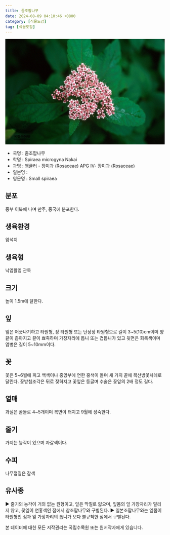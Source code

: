 ```yaml
---
title: 좀조팝나무
date: 2024-08-09 04:10:46 +0800
category: [식물도감]
tag: [식물도감]
---
```




![좀조팝나무](/assets/img/fileUpload/plants/basic/Rosaceae/Spiraea/17176/17176_2_th2.jpg)
- 국명 : 좀조팝나무
- 학명 : Spiraea microgyna Nakai
- 과명 : 앵글러 - 장미과 (Rosaceae) APG Ⅳ- 장미과 (Rosaceae)
- 일본명 : 
- 영문명 : Small spiraea


## 분포
중부 이북에 나며 만주, 중국에 분포한다.
## 생육환경
암석지
## 생육형
낙엽활엽 관목
## 크기
높이 1.5m에 달한다.
## 잎
잎은 어긋나기하고 타원형, 장 타원형 또는 난상장 타원형으로 길이 3~5(10)cm이며 양끝이 좁아지고 끝이 뾰족하며 가장자리에 톱니 또는 겹톱니가 있고 뒷면은 회록색이며 엽병은 길이 5~10mm이다.
## 꽃
꽃은 5~6월에 피고 백색이나 중앙부에 연한 홍색이 돌며 새 가지 끝에 복산방꽃차례로 달린다. 꽃받침조각은 뒤로 젖혀지고 꽃잎은 둥글며 수술은 꽃잎의 2배 정도 길다.
## 열매
과실은 골돌로 4~5개이며 복면이 터지고 9월에 성숙한다.
## 줄기
가지는 능각이 있으며 자갈색이다.
## 수피
나무껍질은 갈색
## 유사종
▶ 줄기의 능각이 거의 없는 원형이고, 잎은 막질로 얇으며, 잎몸의 잎 가장자리가 말리지 않고, 꽃잎이 연홍색인 점에서 참조팝나무와 구별된다. 
▶ 일본조팝나무와는 잎몸이 타원형인 점과 잎 가장자리의 톱니가 보다 불규칙한 점에서 구별된다. 






본 데이터에 대한 모든 저작권리는 국립수목원 또는 원저작자에게 있습니다.
